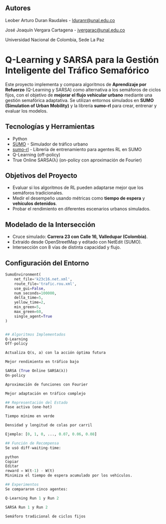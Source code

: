 ## Autores
Leober Arturo Duran Raudales - lduranr@unal.edu.co

José Joaquín Vergara Cartagena - jvergarac@unal.edu.co

Universidad Nacional de Colombia, Sede La Paz

# Q-Learning y SARSA para la Gestión Inteligente del Tráfico Semafórico

Este proyecto implementa y compara algoritmos de **Aprendizaje por Refuerzo** (Q-Learning y SARSA) como alternativa a los semáforos de ciclos fijos, con el objetivo de **mejorar el flujo vehicular urbano** mediante una gestión semafórica adaptativa. Se utilizan entornos simulados en **SUMO (Simulation of Urban Mobility)** y la librería **sumo-rl** para crear, entrenar y evaluar los modelos.

## Tecnologías y Herramientas

- Python
- [SUMO](https://www.eclipse.org/sumo/) - Simulador de tráfico urbano
- [sumo-rl](https://github.com/LucasAlegre/sumo-rl) - Librería de entrenamiento para agentes RL en SUMO
- Q-Learning (off-policy)
- True Online SARSA(λ) (on-policy con aproximación de Fourier)

## Objetivos del Proyecto

- Evaluar si los algoritmos de RL pueden adaptarse mejor que los semáforos tradicionales.
- Medir el desempeño usando métricas como **tiempo de espera** y **vehículos detenidos**.
- Probar el rendimiento en diferentes escenarios urbanos simulados.



## Modelado de la Intersección

- Cruce simulado: **Carrera 23 con Calle 16, Valledupar (Colombia)**.
- Extraído desde OpenStreetMap y editado con NetEdit (SUMO).
- Intersección con 8 vías de distinta capacidad y flujo.

## Configuración del Entorno

```python
SumoEnvironment(
    net_file='k23c16.net.xml',
    route_file='trafic.rou.xml',
    use_gui=False,
    num_seconds=100000,
    delta_time=5,
    yellow_time=2,
    min_green=5,
    max_green=60,
    single_agent=True
)


## Algoritmos Implementados
Q-Learning
Off-policy

Actualiza Q(s, a) con la acción óptima futura

Mejor rendimiento en tráfico bajo

SARSA (True Online SARSA(λ))
On-policy

Aproximación de funciones con Fourier

Mejor adaptación en tráfico complejo

## Representación del Estado
Fase activa (one-hot)

Tiempo mínimo en verde

Densidad y longitud de colas por carril

Ejemplo: [0, 1, 0, ..., 0.07, 0.06, 0.08]

## Función de Recompensa
Se usó diff-waiting-time:

python
Copiar
Editar
reward = W(t-1) - W(t)
Minimiza el tiempo de espera acumulado por los vehículos.

## Experimentos
Se compararon cinco agentes:

Q-Learning Run 1 y Run 2

SARSA Run 1 y Run 2

Semáforo tradicional de ciclos fijos






